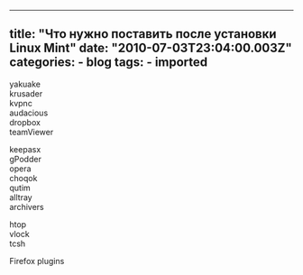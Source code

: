 
---
title: "Что нужно поставить после установки Linux Mint"
date: "2010-07-03T23:04:00.003Z"
categories:
    - blog
tags:
    - imported
---

yakuake  
krusader  
kvpnc  
audacious  
dropbox  
teamViewer  
  
keepasx  
gPodder  
opera  
choqok  
qutim  
alltray  
archivers  
  
htop  
vlock  
tcsh  
  
Firefox plugins
